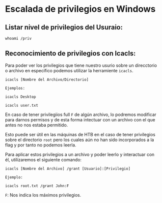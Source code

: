 # Escalada de privilegios en Windows

## Listar nivel de privilegios del Usuraio:

    whoami /priv
    
## Reconocimiento de privilegios con Icacls:

Para poder ver los privilegios que tiene nuestro usurio sobre un direcctorio o archivo en especifico podemos utilizar la herramiente `icacls`.

    icacls [Nombre del Archivo/Directorio]
    
`Ejemplos:`

    icacls Desktop
    
    icacls user.txt
    
En caso de tener privilegiios full `F` de algún archivo, lo podremos modificar para darnos permisos y de esta forma intectuar con un archivo con el que antes
no nos estaba permitido.

Esto puede ser útil en las máquinas de HTB en el caso de tener privilegios sobre el directorio `root` pero los cuales aún no han sido incorporados a la flag y 
por tanto no podemos leerla.

Para aplicar estos privilegios a un archivo y poder leerlo y interactuar con él, utilizaremos el siguiente comando:

    icacls [Nombre del Archivo] /grant [Usuario]:[Privilegio]
    
`Ejemplo:`

    icacls root.txt /grant John:F
    
`F`: Nos indica los máximos privilegios.
